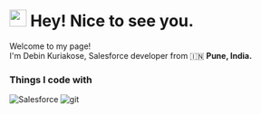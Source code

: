<h1><img src="https://emojis.slackmojis.com/emojis/images/1531849430/4246/blob-sunglasses.gif?1531849430" width="30"/> Hey! Nice to see you.</h1>


<p>
  Welcome to my page! </br> 
  I'm Debin Kuriakose, Salesforce developer from 🇮🇳 <b>Pune, India.</b>
<p>


### Things I code with
<p>
  <img alt="Salesforce" src="https://img.shields.io/badge/-Salesforce-46a2f1?style=flat-square&logo=salesforce&logoColor=white" />
  <img alt="git" src="https://img.shields.io/badge/-Git-F05032?style=flat-square&logo=git&logoColor=white" />
</p>
